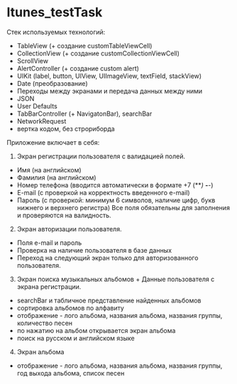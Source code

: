 # Itunes_testTask

Стек используемых технологий:

- TableView (+ создание customTableViewCell)
- CollectionView (+ создание customCollectionViewCell)
- ScrollView
- AlertController (+ создание custom alert)
- UIKit (label, button, UIView, UIImageView, textField, stackView)
- Date (преобразование)
- Переходы между экранами и передача данных между ними
- JSON
- User Defaults
- TabBarController (+ NavigatonBar), searchBar
- NetworkRequest
- вертка кодом, без строриборда

Приложение включает в себя: 
1. Экран регистрации пользователя с валидацией полей.
- Имя (на английском)
- Фамилия (на английском)
- Номер телефона (вводится автоматически в формате +7 (***) ***-**-**)
- E-mail (с проверкой на корректность введенного e-mail)
- Пароль (с проверкой: минимум 6 символов, наличие цифр, букв нижнего и верхнего регистра)
Все поля обязательны для заполнения и проверяются на валидность.

2. Экран авторизации пользователя.
- Поля e-mail и пароль
- Проверка на наличие пользователя в базе данных
- Переход на следующий экран только для авторизованного пользователя.

3. Экран поиска музыкальных альбомов + Данные пользователя с экрана регистрации.
- searchBar и табличное представление найденных альбомов
- сортировка альбомов по алфавиту
- отображение - лого альбома, названия альбома, названия группы, количество песен
- по нажатию на альбом открывается экран альбома
- поиск на русском и английском языке

4. Экран альбома
- отображение - лого альбома, названия альбома, названия группы, год выхода альбома, список песен
